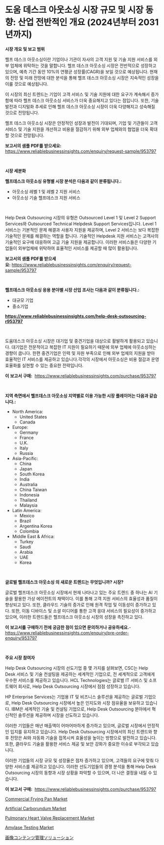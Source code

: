 <p><h1>도움 데스크 아웃소싱 시장 규모 및 시장 동향: 산업 전반적인 개요 (2024년부터 2031년까지)</h1></p><p><strong>시장 개요 및 보고 범위</strong></p>
<p><p>헬프 데스크 아웃소싱이란 기업이나 기관이 자사의 고객 지원 및 기술 지원 서비스를 외부 업체에 위탁하는 것을 말합니다. 헬프 데스크 아웃소싱 시장은 전반적으로 성장하고 있으며, 예측 기간 동안 10%의 연평균 성장률(CAGR)을 보일 것으로 예상됩니다. 현재의 전망 및 미래 전망에 대한 분석을 통해 헬프 데스크 아웃소싱 시장은 지속적인 성장을 이룰 것으로 예상됩니다. </p><p>이 시장의 최신 트렌드는 기업이 고객 서비스 및 기술 지원에 대한 요구가 계속해서 증가함에 따라 헬프 데스크 아웃소싱 서비스가 더욱 중요해지고 있다는 점입니다. 또한, 기술 발전과 디지털화 추세로 인해 헬프 데스크 아웃소싱 시장이 더욱 다양해지고 성숙해질 것으로 전망됩니다.</p><p>헬프 데스크 아웃소싱 시장은 안정적인 성장과 발전이 기대되며, 기업 및 기관들이 고객 서비스 및 기술 지원을 개선하고 비용을 절감하기 위해 외부 업체와의 협업을 더욱 확대할 것으로 전망됩니다.</p></p>
<p><strong>보고서의 샘플 PDF를 받으세요:</strong> <a href="https://www.reliablebusinessinsights.com/enquiry/request-sample/953797">https://www.reliablebusinessinsights.com/enquiry/request-sample/953797</a></p>
<p>&nbsp;</p>
<p><strong>시장 세분화</strong></p>
<p><strong>헬프데스크 아웃소싱 유형별 시장 분석은 다음과 같이 분류됩니다.:</strong></p>
<p><ul><li>아웃소싱 레벨 1 및 레벨 2 지원 서비스</li><li>아웃소싱 기술 헬프데스크 지원 서비스</li></ul></p>
<p>&nbsp;</p>
<p><p>Help Desk Outsourcing 시장의 유형은 Outsourced Level 1 및 Level 2 Support Services와 Outsourced Technical Helpdesk Support Services입니다. Level 1 서비스는 기본적인 문제 해결과 사용자 지원을 제공하며, Level 2 서비스는 보다 복잡한 기술적인 문제를 해결하는 역할을 합니다. 기술적인 Helpdesk 지원 서비스는 고객사의 기술적인 요구에 대응하여 고급 기술 지원을 제공합니다. 이러한 서비스들은 다양한 기업들이 외부업체에 위탁하여 효율적인 서비스를 제공할 때 많이 활용됩니다.</p></p>
<p><strong>보고서의 샘플 PDF를 받으세요:</strong>&nbsp;<a href="https://www.reliablebusinessinsights.com/enquiry/request-sample/953797">https://www.reliablebusinessinsights.com/enquiry/request-sample/953797</a></p>
<p>&nbsp;</p>
<p><strong> 헬프데스크 아웃소싱 응용 분야별 시장 산업 조사는 다음과 같이 분류됩니다.:</strong></p>
<p><ul><li>대규모 기업</li><li>중소기업</li></ul></p>
<p><strong><a href="https://www.reliablebusinessinsights.com/help-desk-outsourcing-r953797">https://www.reliablebusinessinsights.com/help-desk-outsourcing-r953797</a></strong></p>
<p>&nbsp;</p>
<p><p>도움데스크 아웃소싱 시장은 대기업 및 중견기업을 대상으로 활발하게 활용되고 있습니다. 대기업은 전문적이고 복잡한 IT 지원이 필요하기 때문에 외부 업체에 아웃소싱하는 경향이 큽니다. 한편 중견기업은 인력 및 자원 부족으로 인해 외부 업체의 지원을 받아 효율적인 IT 서비스를 제공하고 있습니다.각각의 시장에서 아웃소싱은 비용 절감과 운영 효율화를 실현할 수 있는 중요한 전략입니다.</p></p>
<p><strong>이 보고서 구매:</strong>&nbsp; <a href="https://www.reliablebusinessinsights.com/purchase/953797">https://www.reliablebusinessinsights.com/purchase/953797</a></p>
<p>&nbsp;</p>
<p><strong>지역 측면에서 헬프데스크 아웃소싱 지역별로 이용 가능한 시장 플레이어는 다음과 같습니다.:</strong></p>
<p><ul>
    <li>
        North America:
        <ul>
            <li>United States</li>
            <li>Canada</li>
        </ul>
    </li>
    <li>
        Europe:
        <ul>
            <li>Germany</li>
            <li>France</li>
            <li>U.K.</li>
            <li>Italy</li>
            <li>Russia</li>
        </ul>
    </li>
    <li>
        Asia-Pacific:
        <ul>
            <li>China</li>
            <li>Japan</li>
            <li>South Korea</li>
            <li>India</li>
            <li>Australia</li>
            <li>China Taiwan</li>
            <li>Indonesia</li>
            <li>Thailand</li>
            <li>Malaysia</li>
        </ul>
    </li>
    <li>
        Latin America:
        <ul>
            <li>Mexico</li>
            <li>Brazil</li>
            <li>Argentina Korea</li>
            <li>Colombia</li>
        </ul>
    </li>
    <li>
        Middle East & Africa:
        <ul>
            <li>Turkey</li>
            <li>Saudi</li>
            <li>Arabia</li>
            <li>UAE</li>
            <li>Korea</li>
        </ul>
    </li>
    </ul></p>
<p>&nbsp;</p>
<p><strong>글로벌 헬프데스크 아웃소싱 의 새로운 트렌드는 무엇입니까? 시장?</strong></p>
<p><p>글로벌 헬프데스크 아웃소싱 시장에서 현재 나타나고 있는 주요 트렌드 중 하나는 AI 기술을 활용한 가상 에이전트의 채택이다. 이를 통해 고객 지원 서비스의 효율성과 품질이 향상되고 있다. 또한, 클라우드 기술의 증가로 인해 원격 작업 및 이동성이 증가하고 있다. 또한, 이동 디바이스 및 소셜 미디어를 통한 고객 응대 서비스의 필요성이 증가하고 있으며, 이러한 트렌드들은 헬프데스크 아웃소싱 시장의 성장을 촉진하고 있다.</p></p>
<p><strong>이 보고서를 구매하기 전에 궁금한 점이 있으면 문의하거나 공유하세요.</strong>- <a href="https://www.reliablebusinessinsights.com/enquiry/pre-order-enquiry/953797">https://www.reliablebusinessinsights.com/enquiry/pre-order-enquiry/953797</a></p>
<p>&nbsp;</p>
<p><strong>주요 시장 참여자</strong></p>
<p><p>Help Desk Outsourcing 시장의 선도기업 중 몇 가지를 살펴보면, CSC는 Help Desk 서비스 및 기술 컨설팅을 제공하는 세계적인 기업으로, 전 세계적으로 고객에게 우수한 서비스를 제공하고 있습니다. HCL Technologies는 글로벌 IT 서비스 및 소프트웨어 회사로, Help Desk Outsourcing 시장에서 점점 성장하고 있습니다.</p><p>HP Enterprise Services는 기업용 IT 및 비즈니스 솔루션을 제공하는 글로벌 기업으로, Help Desk Outsourcing 시장에서 높은 인지도와 시장 점유율을 보유하고 있습니다. IBM은 세계적인 기술 및 컨설팅 기업으로, Help Desk Outsourcing 분야에서 혁신적인 솔루션을 제공하며 시장을 선도하고 있습니다.</p><p>이러한 기업들은 매년 매출액이 어마어마하게 증가하고 있으며, 글로벌 시장에서 안정적인 입지를 유지하고 있습니다. Help Desk Outsourcing 시장에서의 최신 트랜드와 향후 전망은 AI와 자동화 기술을 접목시켜 효율성을 높이는 방향으로 발전하고 있습니다. 또한, 클라우드 기술을 활용한 서비스 제공 및 보안 강화가 중요한 이슈로 부각되고 있습니다.</p><p>이러한 기업들의 시장 규모 및 성장율은 점차 증가하고 있으며, 고객들의 요구에 맞춰 다양한 서비스를 제공하고 있습니다. 이러한 선도기업들의 경쟁 분석을 통해 Help Desk Outsourcing 시장의 동향과 시장 상황을 파악할 수 있으며, 더 나은 결정을 내릴 수 있습니다.</p></p>
<p><strong>이 보고서 구매:</strong>&nbsp;&nbsp;<a href="https://www.reliablebusinessinsights.com/purchase/953797">https://www.reliablebusinessinsights.com/purchase/953797</a></p>
<p><p><a href="https://issuu.com/reportprime-2/docs/commercial-frying-pan-market-size-2030.pptx">Commercial Frying Pan Market</a></p><p><a href="https://www.linkedin.com/pulse/artificial-carborundum-market-size-2024-2031-global-industrial-gqzrf">Artificial Carborundum Market</a></p><p><a href="https://github.com/kosella/Market-Research-Report-List-3/blob/main/pulmonary-heart-valve-replacement-market.md">Pulmonary Heart Valve Replacement Market</a></p><p><a href="https://github.com/nathandecarvalho/Market-Research-Report-List-3/blob/main/amylase-testing-market.md">Amylase Testing Market</a></p><p><a href="https://github.com/VernieBarton2023/Market-Research-Report-List-1/blob/main/296284180455.md">画像コンテンツ管理ソリューション</a></p></p>